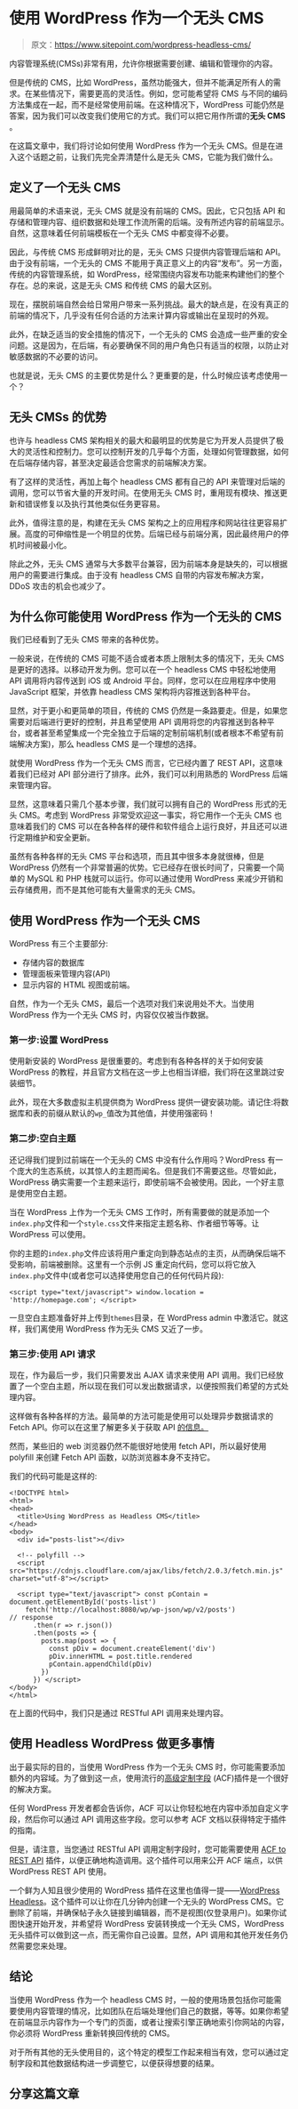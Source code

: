 # 使用 WordPress 作为一个无头 CMS

> 原文：<https://www.sitepoint.com/wordpress-headless-cms/>

内容管理系统(CMSs)非常有用，允许你根据需要创建、编辑和管理你的内容。

但是传统的 CMS，比如 WordPress，虽然功能强大，但并不能满足所有人的需求。在某些情况下，需要更高的灵活性。例如，您可能希望将 CMS 与不同的编码方法集成在一起，而不是经常使用前端。在这种情况下，WordPress 可能仍然是答案，因为我们可以改变我们使用它的方式。我们可以把它用作所谓的**无头 CMS** 。

在这篇文章中，我们将讨论如何使用 WordPress 作为一个无头 CMS。但是在进入这个话题之前，让我们先完全弄清楚什么是无头 CMS，它能为我们做什么。

## 定义了一个无头 CMS

用最简单的术语来说，无头 CMS 就是没有前端的 CMS。因此，它只包括 API 和存储和管理内容、组织数据和处理工作流所需的后端。没有所述内容的前端显示。自然，这意味着任何前端模板在一个无头 CMS 中都变得不必要。

因此，与传统 CMS 形成鲜明对比的是，无头 CMS 只提供内容管理后端和 API。由于没有前端，一个无头的 CMS 不能用于真正意义上的内容“发布”。另一方面，传统的内容管理系统，如 WordPress，经常围绕内容发布功能来构建他们的整个存在。总的来说，这是无头 CMS 和传统 CMS 的最大区别。

现在，摆脱前端自然会给日常用户带来一系列挑战。最大的缺点是，在没有真正的前端的情况下，几乎没有任何合适的方法来计算内容或输出在呈现时的外观。

此外，在缺乏适当的安全措施的情况下，一个无头的 CMS 会造成一些严重的安全问题。这是因为，在后端，有必要确保不同的用户角色只有适当的权限，以防止对敏感数据的不必要的访问。

也就是说，无头 CMS 的主要优势是什么？更重要的是，什么时候应该考虑使用一个？

## 无头 CMSs 的优势

也许与 headless CMS 架构相关的最大和最明显的优势是它为开发人员提供了极大的灵活性和控制力。您可以控制开发的几乎每个方面，处理如何管理数据，如何在后端存储内容，甚至决定最适合您需求的前端解决方案。

有了这样的灵活性，再加上每个 headless CMS 都有自己的 API 来管理对后端的调用，您可以节省大量的开发时间。在使用无头 CMS 时，重用现有模块、推送更新和错误修复以及执行其他类似任务更容易。

此外，值得注意的是，构建在无头 CMS 架构之上的应用程序和网站往往更容易扩展。高度的可伸缩性是一个明显的优势。后端已经与前端分离，因此最终用户的停机时间被最小化。

除此之外，无头 CMS 通常与大多数平台兼容，因为前端本身是缺失的，可以根据用户的需要进行集成。由于没有 headless CMS 自带的内容发布解决方案，DDoS 攻击的机会也减少了。

## 为什么你可能使用 WordPress 作为一个无头的 CMS

我们已经看到了无头 CMS 带来的各种优势。

一般来说，在传统的 CMS 可能不适合或者本质上限制太多的情况下，无头 CMS 是更好的选择。以移动开发为例。您可以在一个 headless CMS 中轻松地使用 API 调用将内容传送到 iOS 或 Android 平台。同样，您可以在应用程序中使用 JavaScript 框架，并依靠 headless CMS 架构将内容推送到各种平台。

显然，对于更小和更简单的项目，传统的 CMS 仍然是一条路要走。但是，如果您需要对后端进行更好的控制，并且希望使用 API 调用将您的内容推送到各种平台，或者甚至希望集成一个完全独立于后端的定制前端机制(或者根本不希望有前端解决方案)，那么 headless CMS 是一个理想的选择。

就使用 WordPress 作为一个无头 CMS 而言，它已经内置了 REST API，这意味着我们已经对 API 部分进行了排序。此外，我们可以利用熟悉的 WordPress 后端来管理内容。

显然，这意味着只需几个基本步骤，我们就可以拥有自己的 WordPress 形式的无头 CMS。考虑到 WordPress 非常受欢迎这一事实，将它用作一个无头 CMS 也意味着我们的 CMS 可以在各种各样的硬件和软件组合上运行良好，并且还可以进行定期维护和安全更新。

虽然有各种各样的无头 CMS 平台和选项，而且其中很多本身就很棒，但是 WordPress 仍然有一个非常普遍的优势。它已经存在很长时间了，只需要一个简单的 MySQL 和 PHP 栈就可以运行。你可以通过使用 WordPress 来减少开销和云存储费用，而不是其他可能有大量需求的无头 CMS。

## 使用 WordPress 作为一个无头 CMS

WordPress 有三个主要部分:

*   存储内容的数据库
*   管理面板来管理内容(API)
*   显示内容的 HTML 视图或前端。

自然，作为一个无头 CMS，最后一个选项对我们来说用处不大。当使用 WordPress 作为一个无头 CMS 时，内容仅仅被当作数据。

### 第一步:设置 WordPress

使用新安装的 WordPress 是很重要的。考虑到有各种各样的关于如何安装 WordPress 的教程，并且官方文档在这一步上也相当详细，我们将在这里跳过安装细节。

此外，现在大多数虚拟主机提供商为 WordPress 提供一键安装功能。请记住:将数据库和表的前缀从默认的`wp_`值改为其他值，并使用强密码！

### 第二步:空白主题

还记得我们提到过前端在一个无头的 CMS 中没有什么作用吗？WordPress 有一个庞大的生态系统，以其惊人的主题而闻名。但是我们不需要这些。尽管如此，WordPress 确实需要一个主题来运行，即使前端不会被使用。因此，一个好主意是使用空白主题。

当在 WordPress 上作为一个无头 CMS 工作时，所有需要做的就是添加一个`index.php`文件和一个`style.css`文件来指定主题名称、作者细节等等。让 WordPress 可以使用。

你的主题的`index.php`文件应该将用户重定向到静态站点的主页，从而确保后端不受影响，前端被删除。这里有一个示例 JS 重定向代码，您可以将它放入`index.php`文件中(或者您可以选择使用您自己的任何代码片段):

```
<script type="text/javascript"> window.location = 'http://homepage.com'; </script> 
```

一旦空白主题准备好并上传到`themes`目录，在 WordPress admin 中激活它。就这样，我们离使用 WordPress 作为无头 CMS 又近了一步。

### 第三步:使用 API 请求

现在，作为最后一步，我们只需要发出 AJAX 请求来使用 API 调用。我们已经放置了一个空白主题，所以现在我们可以发出数据请求，以便按照我们希望的方式处理内容。

这样做有各种各样的方法。最简单的方法可能是使用可以处理异步数据请求的 Fetch API。你可以在这里了解更多关于获取 API [的信息。](https://davidwalsh.name/fetch)

然而，某些旧的 web 浏览器仍然不能很好地使用 fetch API，所以最好使用 polyfill 来创建 Fetch API 函数，以防浏览器本身不支持它。

我们的代码可能是这样的:

```
<!DOCTYPE html>
<html>
<head>
  <title>Using WordPress as Headless CMS</title>
</head>
<body>
  <div id="posts-list"></div>

  <!-- polyfill -->
  <script src="https://cdnjs.cloudflare.com/ajax/libs/fetch/2.0.3/fetch.min.js" charset="utf-8"></script>

  <script type="text/javascript"> const pContain = document.getElementById('posts-list')
    fetch('http://localhost:8080/wp/wp-json/wp/v2/posts')
// response
      .then(r => r.json())
      .then(posts => {
        posts.map(post => {
          const pDiv = document.createElement('div')
          pDiv.innerHTML = post.title.rendered
          pContain.appendChild(pDiv)
        })
      }) </script>
</body>
</html> 
```

在上面的代码中，我们只是通过 RESTful API 调用来处理内容。

## 使用 Headless WordPress 做更多事情

出于最实际的目的，当使用 WordPress 作为一个无头 CMS 时，你可能需要添加额外的内容域。为了做到这一点，使用流行的[高级定制字段](http://www.advancedcustomfields.com/) (ACF)插件是一个很好的解决方案。

任何 WordPress 开发者都会告诉你，ACF 可以让你轻松地在内容中添加自定义字段，然后你可以通过 API 调用这些字段。您可以参考 ACF 文档以获得特定于插件的指南。

但是，请注意，当您通过 RESTful API 调用定制字段时，您可能需要使用 [ACF to REST API](https://wordpress.org/plugins/acf-to-rest-api/) 插件，以便正确地构造调用。这个插件可以用来公开 ACF 端点，以供 WordPress REST API 使用。

一个鲜为人知且很少使用的 WordPress 插件在这里也值得一提——[WordPress Headless](https://wordpress.org/plugins/wp-headless/)。这个插件可以让你在几分钟内创建一个无头的 WordPress CMS。它删除了前端，并确保帖子永久链接到编辑器，而不是视图(仅登录用户)。如果你试图快速开始开发，并希望将 WordPress 安装转换成一个无头 CMS，WordPress 无头插件可以做到这一点，而无需你自己设置。显然，API 调用和其他开发任务仍然需要您来处理。

## 结论

当使用 WordPress 作为一个 headless CMS 时，一般的使用场景包括你可能需要使用内容管理的情况，比如团队在后端处理他们自己的数据，等等。如果你希望在前端显示内容作为一个专门的页面，或者让搜索引擎正确地索引你网站的内容，你必须将 WordPress 重新转换回传统的 CMS。

对于所有其他的无头使用目的，这个特定的模型工作起来相当有效，您可以通过定制字段和其他数据结构进一步调整它，以便获得想要的结果。

## 分享这篇文章
